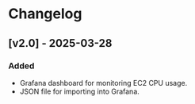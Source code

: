 # Changelog

## [v2.0] - 2025-03-28
### Added
- Grafana dashboard for monitoring EC2 CPU usage.
- JSON file for importing into Grafana.

